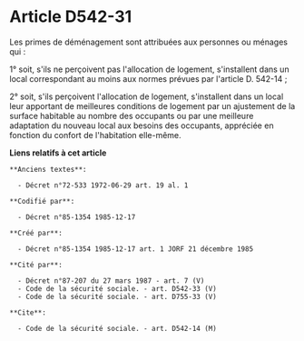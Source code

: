 # Article D542-31

Les primes de déménagement sont attribuées aux personnes ou ménages qui        : 

1° soit, s'ils ne perçoivent pas l'allocation de logement, s'installent dans un local correspondant au moins aux normes
prévues par l'article D. 542-14 ; 

2° soit, s'ils perçoivent l'allocation de logement, s'installent dans un local leur apportant de meilleures conditions de
logement par un ajustement de la surface habitable au nombre des occupants ou par une meilleure adaptation du nouveau local
aux besoins des occupants, appréciée en fonction du confort de l'habitation elle-même.

**Liens relatifs à cet article**

	**Anciens textes**:

	  - Décret n°72-533 1972-06-29 art. 19 al. 1

	**Codifié par**:

	  - Décret n°85-1354 1985-12-17

	**Créé par**:

	  - Décret n°85-1354 1985-12-17 art. 1 JORF 21 décembre 1985

	**Cité par**:

	  - Décret n°87-207 du 27 mars 1987 - art. 7 (V)
	  - Code de la sécurité sociale. - art. D542-33 (V)
	  - Code de la sécurité sociale. - art. D755-33 (V)

	**Cite**:

	  - Code de la sécurité sociale. - art. D542-14 (M)
